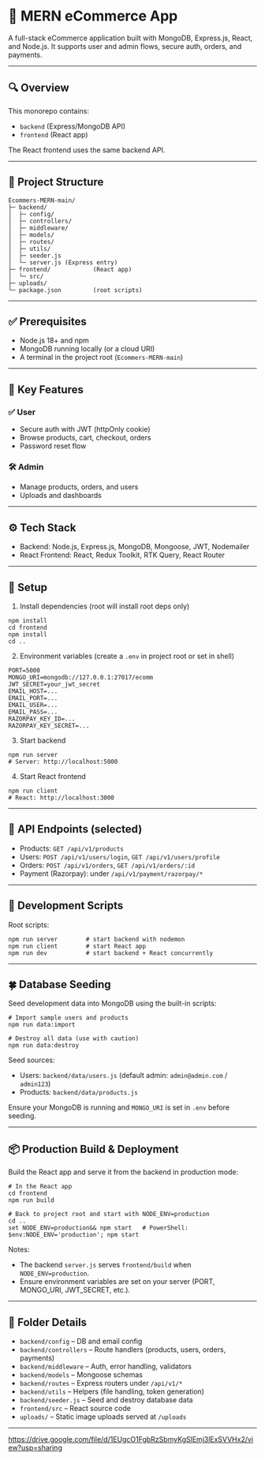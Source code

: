 # 🛒 MERN eCommerce App

A full-stack eCommerce application built with MongoDB, Express.js, React, and Node.js. It supports user and admin flows, secure auth, orders, and payments.

---

## 🔍 Overview

This monorepo contains:
- `backend` (Express/MongoDB API)
- `frontend` (React app)

The React frontend uses the same backend API.

---

## 📂 Project Structure

```
Ecommers-MERN-main/
├─ backend/
│  ├─ config/
│  ├─ controllers/
│  ├─ middleware/
│  ├─ models/
│  ├─ routes/
│  ├─ utils/
│  ├─ seeder.js
│  └─ server.js (Express entry)
├─ frontend/            (React app)
│  └─ src/
├─ uploads/
└─ package.json         (root scripts)
```

---

## ✅ Prerequisites

- Node.js 18+ and npm
- MongoDB running locally (or a cloud URI)
- A terminal in the project root (`Ecommers-MERN-main`)

---

## 🚀 Key Features

### ✅ User
- Secure auth with JWT (httpOnly cookie)
- Browse products, cart, checkout, orders
- Password reset flow

### 🛠️ Admin
- Manage products, orders, and users
- Uploads and dashboards

---

## ⚙️ Tech Stack

- Backend: Node.js, Express.js, MongoDB, Mongoose, JWT, Nodemailer
- React Frontend: React, Redux Toolkit, RTK Query, React Router

---

## 🔧 Setup

1) Install dependencies (root will install root deps only)

```
npm install
cd frontend
npm install
cd ..
```

2) Environment variables (create a `.env` in project root or set in shell)

```
PORT=5000
MONGO_URI=mongodb://127.0.0.1:27017/ecomm
JWT_SECRET=your_jwt_secret
EMAIL_HOST=...
EMAIL_PORT=...
EMAIL_USER=...
EMAIL_PASS=...
RAZORPAY_KEY_ID=...
RAZORPAY_KEY_SECRET=...
```

3) Start backend

```
npm run server
# Server: http://localhost:5000
```

4) Start React frontend

```
npm run client
# React: http://localhost:3000
```



---

## 📡 API Endpoints (selected)

- Products: `GET /api/v1/products`
- Users: `POST /api/v1/users/login`, `GET /api/v1/users/profile`
- Orders: `POST /api/v1/orders`, `GET /api/v1/orders/:id`
- Payment (Razorpay): under `/api/v1/payment/razorpay/*`

---

## 🧪 Development Scripts

Root scripts:

```
npm run server        # start backend with nodemon
npm run client        # start React app
npm run dev           # start backend + React concurrently
```

---

## 🍀 Database Seeding

Seed development data into MongoDB using the built-in scripts:

```
# Import sample users and products
npm run data:import

# Destroy all data (use with caution)
npm run data:destroy
```

Seed sources:
- Users: `backend/data/users.js` (default admin: `admin@admin.com` / `admin123`)
- Products: `backend/data/products.js`

Ensure your MongoDB is running and `MONGO_URI` is set in `.env` before seeding.

---

## 📦 Production Build & Deployment

Build the React app and serve it from the backend in production mode:

```
# In the React app
cd frontend
npm run build

# Back to project root and start with NODE_ENV=production
cd ..
set NODE_ENV=production&& npm start   # PowerShell: $env:NODE_ENV='production'; npm start
```

Notes:
- The backend `server.js` serves `frontend/build` when `NODE_ENV=production`.
- Ensure environment variables are set on your server (PORT, MONGO_URI, JWT_SECRET, etc.).

---

## 📁 Folder Details

- `backend/config`          – DB and email config
- `backend/controllers`     – Route handlers (products, users, orders, payments)
- `backend/middleware`      – Auth, error handling, validators
- `backend/models`          – Mongoose schemas
- `backend/routes`          – Express routers under `/api/v1/*`
- `backend/utils`           – Helpers (file handling, token generation)
- `backend/seeder.js`       – Seed and destroy database data
- `frontend/src`            – React source code
- `uploads/`                – Static image uploads served at `/uploads`

---
https://drive.google.com/file/d/1EUgcO1FgbRzSbmyKgSlEmj3lExSVVHx2/view?usp=sharing
